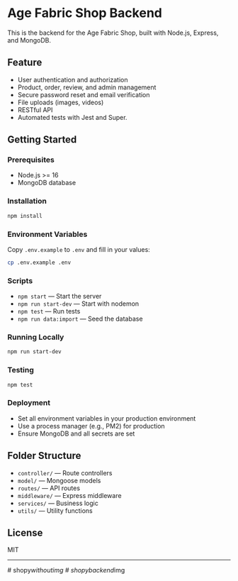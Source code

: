 ﻿# Age Fabric Shop Backend

This is the backend for the Age Fabric Shop, built with Node.js, Express, and MongoDB.

## Feature

- User authentication and authorization
- Product, order, review, and admin management
- Secure password reset and email verification
- File uploads (images, videos)
- RESTful API
- Automated tests with Jest and Super.

## Getting Started

### Prerequisites

- Node.js >= 16
- MongoDB database

### Installation

```bash
npm install
```

### Environment Variables

Copy `.env.example` to `.env` and fill in your values:

```bash
cp .env.example .env
```

### Scripts

- `npm start` — Start the server
- `npm run start-dev` — Start with nodemon
- `npm test` — Run tests
- `npm run data:import` — Seed the database

### Running Locally

```bash
npm run start-dev
```

### Testing

```bash
npm test
```

### Deployment

- Set all environment variables in your production environment
- Use a process manager (e.g., PM2) for production
- Ensure MongoDB and all secrets are set

## Folder Structure

- `controller/` — Route controllers
- `model/` — Mongoose models
- `routes/` — API routes
- `middleware/` — Express middleware
- `services/` — Business logic
- `utils/` — Utility functions

## License

MIT

---

#   s h o p y * w i t h o u t i m g 
 
 #   s h o p y b a c k e n d * i m g 
 
 
